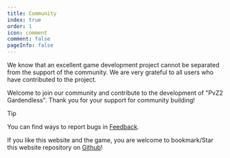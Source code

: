 ```yaml
---
title: Community
index: true
order: 1
icon: comment
comment: false
pageInfo: false
---
```


We know that an excellent game development project cannot be separated from the support of the community. We are very grateful to all users who have contributed to the project.

Welcome to join our community and contribute to the development of "PvZ2 Gardendless". Thank you for your support for community building!

> [!tip]
> You can find ways to report bugs in [Feedback](feedback.md).
>
> If you like this website and the game, you are welcome to bookmark/Star this website repository on [Github](https://github.com/Gzh0821/pvzg_site)!

<script setup>
    import { onMounted } from 'vue';
    onMounted(() => {
        (window.adsbygoogle = window.adsbygoogle || []).push({});
    })
</script>

<ins class="adsbygoogle"
     style="display:block"
     data-ad-client="ca-pub-2336226859954206"
     data-ad-slot="7113006248"
     data-ad-format="auto"
     data-full-width-responsive="true">
</ins>

<div class="vp-card-container">
  <VPCard
    title="QQ active chat group"
    desc="Group Number:980405270,for players who want to provide help, share strategies and participate in discussions"
    logo="/assets/image/qq.svg"
    link="https://qm.qq.com/q/MIqVcRAg8u"
    background="rgba(245, 158, 0, 0.15)"
  />
  <VPCard
    title="QQ Announcement Group-5"
    desc="Group Number:834051839, for getting the latest information"
    logo="/assets/image/qq.svg"
    link="https://qm.qq.com/q/8LkQioyGI2"
    background="rgba(228, 0, 54, 0.15)"
  />
  <VPCard
    title="Github Repository"
    desc="For bug feedback and feature suggestions, you can submit issues on this repository.Welcome to star this repository!"
    logo="/assets/image/github-dark.svg"
    link="https://github.com/Gzh0821/pvzg_site"
    background="rgba(102, 204, 255, 0.15)"
  />
  <VPCard
    title="Discord Server"
    desc="Join our Discord server and connect with other players around the world!"
    logo="/assets/image/discord.svg"
    link="https://discord.gg/ZEfb2tBQFW"
    background="rgba(102, 204, 255, 0.15)"
  />
</div>
